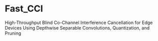 # Fast_CCI
High-Throughput Blind Co-Channel Interference Cancellation for Edge Devices Using Depthwise Separable Convolutions, Quantization, and Pruning
